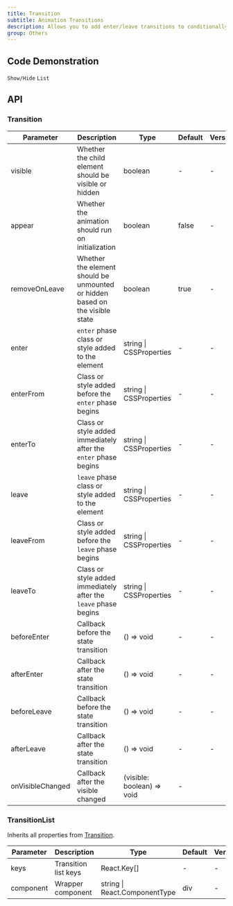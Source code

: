 ```yaml
---
title: Transition
subtitle: Animation Transitions
description: Allows you to add enter/leave transitions to conditionally rendered elements using CSS classes to control the transition styles at different stages.
group: Others
---
```


## Code Demonstration

<!-- prettier-ignore -->
<code src="./demo/basic.tsx">Show/Hide</code>
<code src="./demo/list.tsx">List</code>

## API

### Transition

| Parameter | Description | Type | Default | Version |
| --- | --- | --- | --- | --- |
| visible | Whether the child element should be visible or hidden | boolean | - | - |
| appear | Whether the animation should run on initialization | boolean | false | - |
| removeOnLeave | Whether the element should be unmounted or hidden based on the visible state | boolean | true | - |
| enter | `enter` phase class or style added to the element | string \| CSSProperties | - | - |
| enterFrom | Class or style added before the `enter` phase begins | string \| CSSProperties | - | - |
| enterTo | Class or style added immediately after the `enter` phase begins | string \| CSSProperties | - | - |
| leave | `leave` phase class or style added to the element | string \| CSSProperties | - | - |
| leaveFrom | Class or style added before the `leave` phase begins | string \| CSSProperties | - | - |
| leaveTo | Class or style added immediately after the `leave` phase begins | string \| CSSProperties | - | - |
| beforeEnter | Callback before the state transition | () => void | - | - |
| afterEnter | Callback after the state transition | () => void | - | - |
| beforeLeave | Callback before the state transition | () => void | - | - |
| afterLeave | Callback after the state transition | () => void | - | - |
| onVisibleChanged | Callback after the visible changed | (visible: boolean) => void | - |  |

### TransitionList

Inherits all properties from [Transition](#Transition).

| Parameter | Description          | Type                          | Default | Version |
| --------- | -------------------- | ----------------------------- | ------- | ------- |
| keys      | Transition list keys | React.Key[]                   | -       | -       |
| component | Wrapper component    | string \| React.ComponentType | div     | -       |
